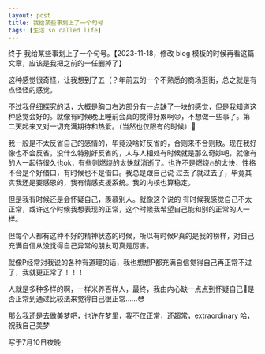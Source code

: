 ```yaml
---
layout: post
title: 我给某些事划上了一个句号
tags: [生活 so called life]
---
```



终于 我给某些事划上了一个句号。【2023-11-18，修改 blog 模板的时候再看这篇文章，应该是我把之前的一任删掉了】

这种感觉很奇怪，让我想到了五（？年前去的一个不熟悉的商场逛街，总之就是有点怪怪的感觉。

不过我仔细探究的话，大概是胸口右边部分有一点缺了一块的感觉，但是我知道这种感觉会好的。就像有时候晚上睡前会真的觉得好累啊😔，不想做一些事了。第二天起来又对一切充满期待和热爱。（当然也仅限有的时候）😬

我一般是不太反省自己的感情的，毕竟没啥好反省的，合则来不合则散。现在我好像也不会反省，没什么特别好反省的，人与人相处有时候就是那么奇妙吧，就像有的人一起待很久也ok，有些则燃烧的太快就消逝了。也许不是燃烧🔥的太快，性格不合是个好借口，有时候也不是借口。我总是跟自己说 过去了就过去了，毕竟其实我还是要感恩的，我有情感支援系统。我的内核也算稳定。

但是我有时候还是会怀疑自己，羡慕别人。就像这个说的 有时候我感觉自己不太正常，或许这个时候我想表现的正常，这个时候我希望自己能和别的正常的人一样。

但每个人都有这种不好的精神状态的时候，所以有时候P真的是我的榜样，对自己充满自信从没觉得自己异常的朋友可真是厉害。

就像P经常对我说的各种有道理的话，我也想想P都充满自信觉得自己再正常不过了，我就更正常了！！！

人就是多种多样的啊，一样米养百样人，最终，我由内心缺一点点到怀疑自己🤨是否正常到通过比较法来觉得自己很正常……😳

那么我还是去做美梦吧，也许在梦里，我不仅正常，还超常，extraordinary 哈，祝我自己美梦

写于7月10日夜晚